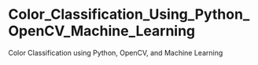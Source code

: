 # Color_Classification_Using_Python_OpenCV_Machine_Learning
Color Classification using Python, OpenCV, and Machine Learning
